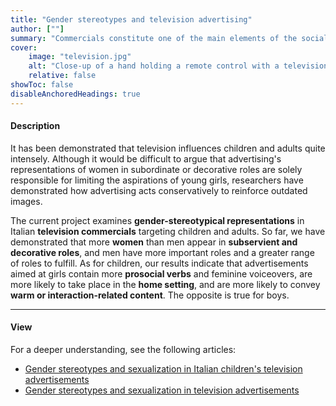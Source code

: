 ```yaml
---
title: "Gender stereotypes and television advertising" 
author: [""]
summary: "Commercials constitute one of the main elements of the social pressure associated with stereotyped views of the world. Adopting the content analysis approach, this project examines gender-stereotypical representations in Italian television advertising aimed at adults and children."
cover:
    image: "television.jpg"
    alt: "Close-up of a hand holding a remote control with a television in the background"
    relative: false
showToc: false
disableAnchoredHeadings: true
---
```


#### Description

It has been demonstrated that television influences children and adults quite intensely. Although it would be difficult to argue that advertising's representations of women in subordinate or decorative roles are solely responsible for limiting the aspirations of young girls, researchers have demonstrated how advertising acts conservatively to reinforce outdated images.

The current project examines **gender-stereotypical representations** in Italian **television commercials** targeting children and adults. So far, we have demonstrated that more **women** than men appear in **subservient and decorative roles**, and men have more important roles and a greater range of roles to fulfill. As for children, our results indicate that advertisements aimed at girls contain more **prosocial verbs** and feminine voiceovers, are more likely to take place in the **home setting**, and are more likely to convey **warm or interaction-related content**. The opposite is true for boys.

------------------------------------------------------------------------

#### View

For a deeper understanding, see the following articles:

-   [Gender stereotypes and sexualization in Italian children's television advertisements](/publications/children-and-ads/)
-   [Gender stereotypes and sexualization in television advertisements](/publications/eternal-femminine/)

